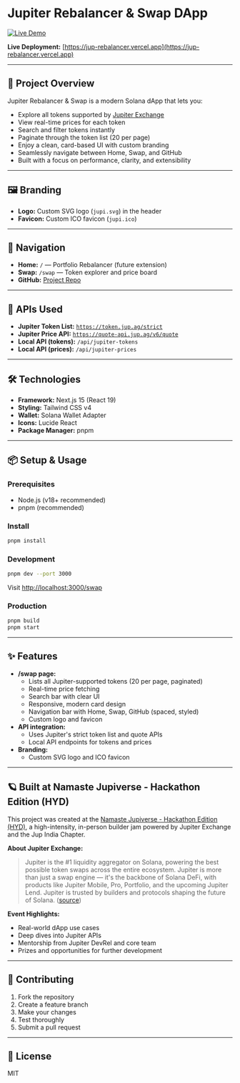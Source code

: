 # Jupiter Rebalancer & Swap DApp

[![Live Demo](https://img.shields.io/badge/Live%20Demo-jup--rebalancer.vercel.app-blue?style=flat-square)](https://jup-rebalancer.vercel.app/swap)

**Live Deployment:** [https://jup-rebalancer.vercel.app](https://jup-rebalancer.vercel.app)

---

## 🚀 Project Overview

Jupiter Rebalancer & Swap is a modern Solana dApp that lets you:
- Explore all tokens supported by [Jupiter Exchange](https://jup.ag)
- View real-time prices for each token
- Search and filter tokens instantly
- Paginate through the token list (20 per page)
- Enjoy a clean, card-based UI with custom branding
- Seamlessly navigate between Home, Swap, and GitHub
- Built with a focus on performance, clarity, and extensibility

---

## 🖼️ Branding
- **Logo:** Custom SVG logo (`jupi.svg`) in the header
- **Favicon:** Custom ICO favicon (`jupi.ico`)

---

## 🧭 Navigation
- **Home:** `/` — Portfolio Rebalancer (future extension)
- **Swap:** `/swap` — Token explorer and price board
- **GitHub:** [Project Repo](https://github.com/harshakp06/jup-rebalancer)

---

## 🔗 APIs Used
- **Jupiter Token List:** [`https://token.jup.ag/strict`](https://token.jup.ag/strict)
- **Jupiter Price API:** [`https://quote-api.jup.ag/v6/quote`](https://quote-api.jup.ag/v6/quote)
- **Local API (tokens):** `/api/jupiter-tokens`
- **Local API (prices):** `/api/jupiter-prices`

---

## 🛠️ Technologies
- **Framework:** Next.js 15 (React 19)
- **Styling:** Tailwind CSS v4
- **Wallet:** Solana Wallet Adapter
- **Icons:** Lucide React
- **Package Manager:** pnpm

---

## 📦 Setup & Usage

### Prerequisites
- Node.js (v18+ recommended)
- pnpm (recommended)

### Install
```bash
pnpm install
```

### Development
```bash
pnpm dev --port 3000
```
Visit [http://localhost:3000/swap](http://localhost:3000/swap)

### Production
```bash
pnpm build
pnpm start
```

---

## ✨ Features
- **/swap page:**
  - Lists all Jupiter-supported tokens (20 per page, paginated)
  - Real-time price fetching
  - Search bar with clear UI
  - Responsive, modern card design
  - Navigation bar with Home, Swap, GitHub (spaced, styled)
  - Custom logo and favicon
- **API integration:**
  - Uses Jupiter's strict token list and quote APIs
  - Local API endpoints for tokens and prices
- **Branding:**
  - Custom SVG logo and ICO favicon

---

## 🪐 Built at Namaste Jupiverse - Hackathon Edition (HYD)

This project was created at the [Namaste Jupiverse - Hackathon Edition (HYD)](https://lu.ma/e72uehpe?tk=J8J2UI), a high-intensity, in-person builder jam powered by Jupiter Exchange and the Jup India Chapter.

**About Jupiter Exchange:**
> Jupiter is the #1 liquidity aggregator on Solana, powering the best possible token swaps across the entire ecosystem. Jupiter is more than just a swap engine — it's the backbone of Solana DeFi, with products like Jupiter Mobile, Pro, Portfolio, and the upcoming Jupiter Lend. Jupiter is trusted by builders and protocols shaping the future of Solana. ([source](https://lu.ma/e72uehpe?tk=J8J2UI))

**Event Highlights:**
- Real-world dApp use cases
- Deep dives into Jupiter APIs
- Mentorship from Jupiter DevRel and core team
- Prizes and opportunities for further development

---

## 🤝 Contributing
1. Fork the repository
2. Create a feature branch
3. Make your changes
4. Test thoroughly
5. Submit a pull request

---

## 📄 License
MIT
